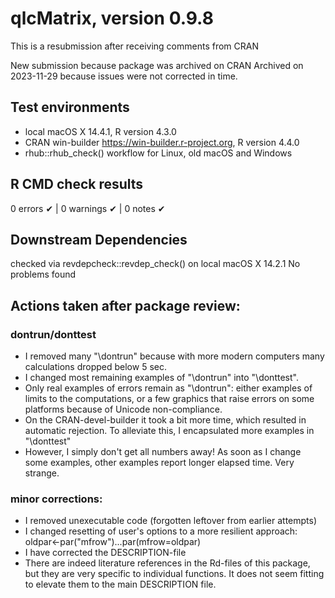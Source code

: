 # qlcMatrix, version 0.9.8

This is a resubmission after receiving comments from CRAN

New submission because package was archived on CRAN
Archived on 2023-11-29 because issues were not corrected in time.

## Test environments
* local macOS X 14.4.1, R version 4.3.0
* CRAN win-builder https://win-builder.r-project.org, R version 4.4.0
* rhub::rhub_check() workflow for Linux, old macOS and Windows

## R CMD check results
0 errors ✔ | 0 warnings ✔ | 0 notes ✔

## Downstream Dependencies
checked via revdepcheck::revdep_check() on local macOS X 14.2.1
No problems found

## Actions taken after package review:

### dontrun/donttest

- I removed many "\dontrun" because with more modern computers many calculations dropped below 5 sec.
- I changed most remaining examples of "\dontrun" into "\donttest". 
- Only real examples of errors remain as "\dontrun": either examples of limits to the computations, or a few graphics that raise errors on some platforms because of Unicode non-compliance.
- On the CRAN-devel-builder it took a bit more time, which resulted in automatic rejection. To alleviate this, I encapsulated more examples in "\donttest"
- However, I simply don't get all numbers away! As soon as I change some examples, other examples report longer elapsed time. Very strange.

### minor corrections:

- I removed unexecutable code (forgotten leftover from earlier attempts)
- I changed resetting of user's options to a more resilient approach: oldpar<-par("mfrow")...par(mfrow=oldpar)
- I have corrected the DESCRIPTION-file
- There are indeed literature references in the Rd-files of this package, but they are very specific to individual functions. It does not seem fitting to elevate them to the main DESCRIPTION file.
